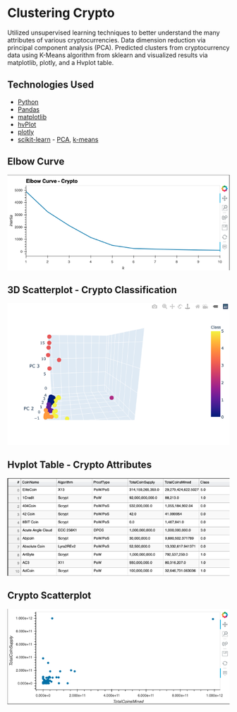 # Clustering Crypto

Utilized unsupervised learning techniques to better understand the many attributes of various cryptocurrencies.  Data dimension reduction via principal 
component analysis (PCA).  Predicted clusters from cryptocurrency data using K-Means algorithm from sklearn and visualized results via matplotlib, plotly,
and a Hvplot table.

## Technologies Used

* [Python](https://www.python.org)
* [Pandas](https://pandas.pydata.org)
* [matplotlib](https://matplotlib.org)
* [hvPlot](https://hvplot.holoviz.org)
* [plotly](https://plotly.com)
* [scikit-learn](https://scikit-learn.org/stable/) - [PCA](https://scikit-learn.org/stable/modules/generated/sklearn.decomposition.PCA.html), [k-means](https://scikit-learn.org/stable/modules/clustering.html#k-means)

## Elbow Curve

![Elbow Curve](images/elbow_curve.png)




## 3D Scatterplot - Crypto Classification
![3d_scatter](images/3D_scatter.png)




## Hvplot Table - Crypto Attributes
![Table](images/table.png)




## Crypto Scatterplot
![Coin Scatter](images/coin_scatter.png)
